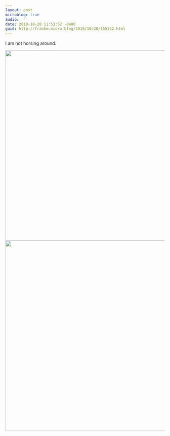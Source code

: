 ```yaml
---
layout: post
microblog: true
audio: 
date: 2018-10-28 11:53:52 -0400
guid: http://frankm.micro.blog/2018/10/28/155352.html
---
```

I am not horsing around.

<img src="https://frankmcpherson.blog/uploads/2018/9a4b937af2.jpg" width="600" height="600" /><img src="https://frankmcpherson.blog/uploads/2018/b8ac9e61a6.jpg" width="600" height="600" />
